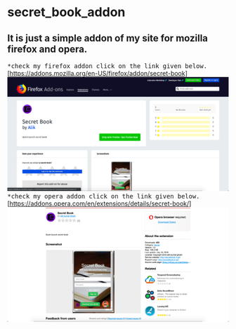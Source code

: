 # secret_book_addon
## It is just a simple addon of my site for mozilla firefox and opera.
<tt>*check my firefox addon click on the link given below.</tt>
[https://addons.mozilla.org/en-US/firefox/addon/secret-book]<br>
![screenshot1](/images/ScreenShot1.png)
<tt>*check my opera addon click on the link given below.</tt>
[https://addons.opera.com/en/extensions/details/secret-book/]
![screenshot2](/images/ScreenShot2.png)
